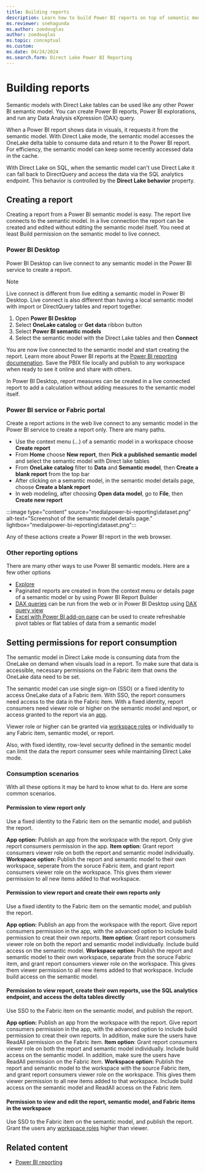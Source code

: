 ```yaml
---
title: Building reports
description: Learn how to build Power BI reports on top of semantic models with Direct Lake tables
ms.reviewer: snehagunda
ms.author: zoedouglas
author: zoedouglas
ms.topic: conceptual
ms.custom:
ms.date: 04/24/2024
ms.search.form: Direct Lake Power BI Reporting
---
```


# Building reports

Semantic models with Direct Lake tables can be used like any other Power BI semantic model. You can create Power BI reports, Power BI explorations, and run any Data Analysis eXpression (DAX) query. 

When a Power BI report shows data in visuals, it requests it from the semantic model. With Direct Lake mode, the semantic model accesses the OneLake delta table to consume data and return it to the Power BI report. For efficiency, the semantic model can keep some recently accessed data in the cache. 

With Direct Lake on SQL, when the semantic model can't use Direct Lake it can fall back to DirectQuery and access the data via the SQL analytics endpoint. This behavior is controlled by the **Direct Lake behavior** property.

## Creating a report
Creating a report from a Power BI semantic model is easy. The report live connects to the semantic model. In a live connection the report can be created and edited without editing the semantic model itself. You need at least Build permission on the semantic model to live connect. 

### Power BI Desktop
Power BI Desktop can live connect to any semantic model in the Power BI service to create a report. 

> [!NOTE]
> Live connect is different from live editing a semantic model in Power BI Desktop. Live connect is also different than having a local semantic model with import or DirectQuery tables and report together. 

1. Open **Power BI Desktop**
2. Select **OneLake catalog** or **Get data** ribbon button
3. Select **Power BI semantic models**
4. Select the semantic model with the Direct Lake tables and then **Connect**

You are now live connected to the semantic model and start creating the report. Learn more about Power BI reports at the [Power BI reporting documenation](/power-bi/create-reports/). Save the PBIX file locally and publish to any workspace when ready to see it online and share with others.

In Power BI Desktop, report measures can be created in a live connected report to add a calculation without adding measures to the semantic model itself.

### Power BI service or Fabric portal
Create a report actions in the web live connect to any semantic model in the Power BI service to create a report only. There are many paths.

- Use the context menu (...) of a semantic model in a workspace choose **Create report**
- From **Home** choose **New report**, then **Pick a published semantic model** and select the semantic model with Direct lake tables
- From **OneLake catalog** filter to **Data** and **Semantic model**, then **Create a blank report** from the top bar
- After clicking on a semantic model, in the semantic model details page, choose **Create a blank report**
- In web modeling, after choosing **Open data model**, go to **File**, then **Create new report**

:::image type="content" source="media\power-bi-reporting\dataset.png" alt-text="Screenshot of the semantic model details page." lightbox="media\power-bi-reporting\dataset.png":::

Any of these actions create a Power BI report in the web browser.

### Other reporting options
There are many other ways to use Power BI semantic models. Here are a few other options

- [Explore](/power-bi/consumer/explore-data-service)
- Paginated reports are created in from the context menu or details page of a semantic model or by using Power BI Report Builder
- [DAX queries](/dax/dax-queries) can be run from the web or in Power BI Desktop using [DAX query view](/power-bi/transform-model/dax-query-view)
- [Excel with Power BI add-on pane](/power-bi/collaborate-share/service-analyze-in-excel) can be used to create refreshable pivot tables or flat tables of data from a semantic model

## Setting permissions for report consumption

The semantic model in Direct Lake mode is consuming data from the OneLake on demand when visuals load in a report. To make sure that data is accessible, necessary permissions on the Fabric item that owns the OneLake data need to be set. 

The semantic model can use single sign-on (SSO) or a fixed identity to access OneLake data of a Fabric item. With SSO, the report consumers need access to the data in the Fabric item. With a fixed identity, report consumers need viewer role or higher on the semantic model and report, or access granted to the report via an [app](/power-bi/collaborate-share/service-create-distribute-apps).

Viewer role or higher can be granted via [workspace roles](/fabric/fundamentals/roles-workspaces) or individually to any Fabric item, semantic model, or report.

Also, with fixed identity, row-level security defined in the semantic model can limit the data the report consumer sees while maintaining Direct Lake mode. 

### Consumption scenarios
With all these options it may be hard to know what to do. Here are some common scenarios. 

#### Permission to view report only
Use a fixed identity to the Fabric item on the semantic model, and publish the report.

**App option:** Publish an app from the workspace with the report. Only give report consumers permission in the app.
**Item option**: Grant report consumers viewer role on both the report and semantic model individually.
**Workspace option:** Publish the report and semantic model to their own workspace, seperate from the soruce Fabric item, and grant report consumers viewer role on the workspace. This gives them viewer permission to all new items added to that workspace.

#### Permission to view report and create their own reports only
Use a fixed identity to the Fabric item on the semantic model, and publish the report.

**App option:** Publish an app from the workspace with the report. Give report consumers permission in the app, with the advanced option to include build permission to creat their own reports.
**Item option**: Grant report consumers viewer role on both the report and semantic model individually. Include build access on the semantic model.
**Workspace option:** Publish the report and semantic model to their own workspace, separate from the soruce Fabric item, and grant report consumers viewer role on the workspace. This gives them viewer permission to all new items added to that workspace. Include build access on the semantic model.

#### Permission to view report, create their own reports, use the SQL analytics endpoint, and access the delta tables directly
Use SSO to the Fabric item on the semantic model, and publish the report.

**App option:** Publish an app from the workspace with the report. Give report consumers permission in the app, with the advanced option to include build permission to creat their own reports. In addition, make sure the users have ReadAll permission on the Fabric item.
**Item option**: Grant report consumers viewer role on both the report and semantic model individually. Include build access on the semantic model. In addition, make sure the users have ReadAll permission on the Fabric item.
**Workspace option:** Publish the report and semantic model to the workspace with the source Fabric item, and grant report consumers viewer role on the workspace. This gives them viewer permission to all new items added to that workspace. Include build access on the semantic model and ReadAll access on the Fabric item.

#### Permission to view and edit the report, semantic model, and Fabric items in the workspace
Use SSO to the Fabric item on the semantic model, and publish the report. Grant the users any [workspace roles](/fabric/fundamentals/roles-workspaces) higher than viewer. 

## Related content

- [Power BI reporting](/power-bi/create-reports/)
